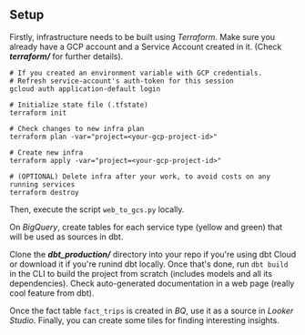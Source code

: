 ## Setup 
Firstly, infrastructure needs to be built using *Terraform*. Make sure you already have a GCP account and a Service Account created in it. (Check ***terraform/*** for further details).

```shell
# If you created an environment variable with GCP credentials.
# Refresh service-account's auth-token for this session
gcloud auth application-default login

# Initialize state file (.tfstate)
terraform init

# Check changes to new infra plan
terraform plan -var="project=<your-gcp-project-id>"

# Create new infra
terraform apply -var="project=<your-gcp-project-id>"

# (OPTIONAL) Delete infra after your work, to avoid costs on any running services
terraform destroy
```
Then, execute the script `web_to_gcs.py` locally.

On *BigQuery*, create tables for each service type (yellow and green) that will be used as sources in dbt.

Clone the ***dbt_production/*** directory into your repo if you're using dbt Cloud or download it if you're runind dbt locally. Once that's done, run `dbt build` in the CLI to build the project from scratch (includes models and all its dependencies).
Check auto-generated documentation in a web page (really cool feature from dbt).

Once the fact table `fact_trips` is created in *BQ*, use it as a source in *Looker Studio*. Finally, you can create some tiles for finding interesting insights.






